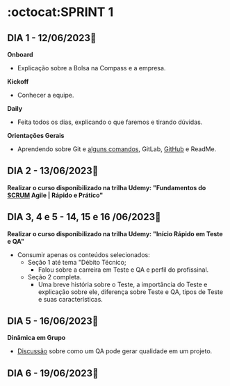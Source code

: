 # :octocat:SPRINT 1
## DIA 1 - 12/06/2023:pushpin:

**Onboard**
- Explicação sobre  a Bolsa na Compass e a empresa.

**Kickoff**
- Conhecer a equipe.

**Daily**
- Feita todos os dias, explicando o que faremos e tirando dúvidas.

**Orientações Gerais**
- Aprendendo sobre Git e [alguns comandos](https://github.com/AndressaComp/SPRINT1/issues/1#issue-1762490733), GitLab, [GitHub](https://github.com/AndressaComp/SPRINT1/issues/2#issue-1762514450) e ReadMe.

## DIA 2 - 13/06/2023:pushpin:

**Realizar o curso disponibilizado na trilha Udemy: "Fundamentos do [SCRUM](https://github.com/AndressaComp/SPRINT1/issues/4#issue-1763967634) Agile | Rápido e Prático"**

## DIA 3, 4 e 5 - 14, 15 e 16 /06/2023:pushpin:

**Realizar o curso disponibilizado na trilha Udemy: "Início Rápido em Teste e QA"**
- Consumir apenas os conteúdos selecionados:
    - Seção 1 até tema "Débito Técnico;
        - Falou sobre a carreira em Teste e QA e perfil do profissinal.
    - Seção 2 completa.
        - Uma breve história sobre o Teste, a importância do Teste e explicação sobre ele, diferença sobre Teste e QA, tipos de Teste e suas características.

## DIA 5 - 16/06/2023:pushpin:

**Dinâmica em Grupo**
- [Discussão](https://github.com/AndressaComp/SPRINT1/issues/3#issue-1762631819) sobre como um QA pode gerar qualidade em um projeto.

## DIA 6 - 19/06/2023:pushpin:

